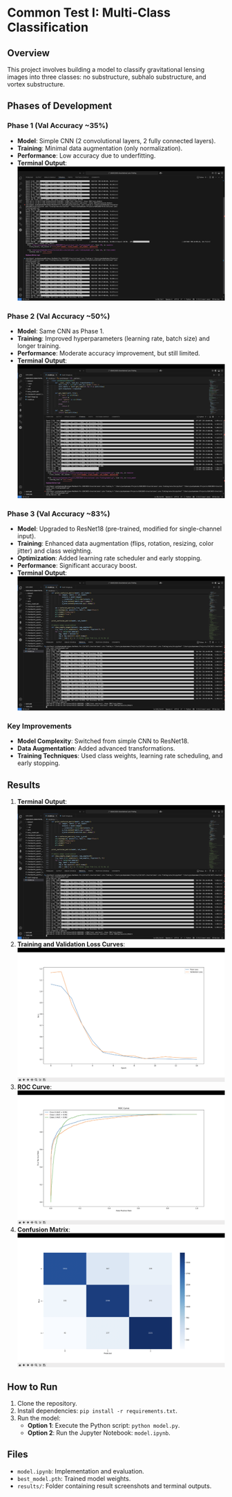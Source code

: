 # Common Test I: Multi-Class Classification

## Overview
This project involves building a model to classify gravitational lensing images into three classes: no substructure, subhalo substructure, and vortex substructure.

## Phases of Development

### Phase 1 (Val Accuracy ~35%)
- **Model**: Simple CNN (2 convolutional layers, 2 fully connected layers).
- **Training**: Minimal data augmentation (only normalization).
- **Performance**: Low accuracy due to underfitting.
- **Terminal Output**: ![Phase 1 Terminal](results/phase1_terminal.png)

### Phase 2 (Val Accuracy ~50%)
- **Model**: Same CNN as Phase 1.
- **Training**: Improved hyperparameters (learning rate, batch size) and longer training.
- **Performance**: Moderate accuracy improvement, but still limited.
- **Terminal Output**: ![Phase 2 Terminal](results/phase2_terminal.png)

### Phase 3 (Val Accuracy ~83%)
- **Model**: Upgraded to ResNet18 (pre-trained, modified for single-channel input).
- **Training**: Enhanced data augmentation (flips, rotation, resizing, color jitter) and class weighting.
- **Optimization**: Added learning rate scheduler and early stopping.
- **Performance**: Significant accuracy boost.
- **Terminal Output**: ![Phase 3 Terminal](results/phase3_terminal.png)

### Key Improvements
- **Model Complexity**: Switched from simple CNN to ResNet18.
- **Data Augmentation**: Added advanced transformations.
- **Training Techniques**: Used class weights, learning rate scheduling, and early stopping.

## Results

1. **Terminal Output**: ![Phase 3 Terminal](results/phase3_terminal.png)
2. **Training and Validation Loss Curves**: ![Loss Curves](results/loss_curves.png)
3. **ROC Curve**: ![ROC Curve](results/roc_curve.png)
4. **Confusion Matrix**: ![Confusion Matrix](results/confusion_matrix.png)

## How to Run
1. Clone the repository.
2. Install dependencies: `pip install -r requirements.txt`.
3. Run the model:
   - **Option 1**: Execute the Python script: `python model.py`.
   - **Option 2**: Run the Jupyter Notebook: `model.ipynb`.

## Files
- `model.ipynb`: Implementation and evaluation.
- `best_model.pth`: Trained model weights.
- `results/`: Folder containing result screenshots and terminal outputs.
